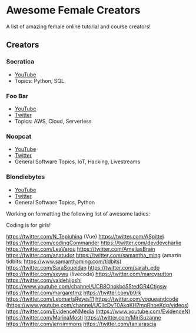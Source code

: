 # Awesome Female Creators

A list of amazing female online tutorial and course creators!

## Creators

### Socratica

* [YouTube](https://www.youtube.com/user/SocraticaStudios)
* Topics: Python, SQL

### Foo Bar

* [YouTube](https://www.youtube.com/channel/UCSLIvjWJwLRQze9Pn4cectQ)
* [Twitter](https://twitter.com/foobar_codes)
* Topics: AWS, Cloud, Serverless

### Noopcat

* [YouTube](https://www.youtube.com/user/suziam)
* [Twitter](https://twitter.com/noopkat)
* General Software Topics, IoT, Hacking, Livestreams

### Blondiebytes

* [YouTube](https://www.youtube.com/channel/UC4DwZ2VXM2KWtzHjVk9M_xg)
* [Twitter](https://twitter.com/blondiebytes)
* General Software Topics, Python


Working on formatting the following list of awesome ladies:

Coding is for girls!

https://twitter.com/N_Tepluhina (Vue)
https://twitter.com/ASpittel
https://twitter.com/codingCommander
https://twitter.com/devdevcharlie
https://twitter.com/LeaVerou
https://twitter.com/AmeliasBrain
https://twitter.com/anatudor
https://twitter.com/samantha_ming (amazin tidbits: https://www.samanthaming.com/tidbits)
https://twitter.com/SaraSoueidan
https://twitter.com/sarah_edo
https://twitter.com/sxywu (livecode)
https://twitter.com/marcysutton
https://twitter.com/vaidehijoshi
https://www.youtube.com/channel/UCB8Onokbo55tedGR4Ctjgsw
https://twitter.com/margaretmz
https://twitter.com/b0rk
https://twitter.com/LeomarisReyes11
https://twitter.com/vogueandcode (https://www.youtube.com/channel/UCllcDvT0AkqKH7mgRhoeKdg/videos)
https://twitter.com/EvidenceNMedia (https://www.youtube.com/EvidenceN)
https://twitter.com/MarinaMosti
https://twitter.com/MiriSuzanne
https://twitter.com/jensimmons
https://twitter.com/taniarascia
